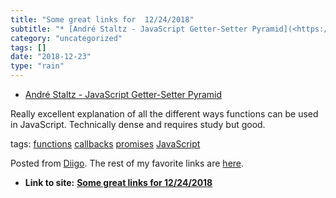 ```yaml
---
title: "Some great links for  12/24/2018"
subtitle: "* [André Staltz - JavaScript Getter-Setter Pyramid](<https://staltz.com/javascript-getter-setter-pyr..."
category: "uncategorized"
tags: []
date: "2018-12-23"
type: "rain"
---
```

* [André Staltz - JavaScript Getter-Setter Pyramid](<https://staltz.com/javascript-getter-setter-pyramid.html>)

Really excellent explanation of all the different ways functions can be used
in JavaScript. Technically dense and requires study but good.

tags: [functions](<https://www.diigo.com/user/pitosalas/functions>)
[callbacks](<https://www.diigo.com/user/pitosalas/callbacks>)
[promises](<https://www.diigo.com/user/pitosalas/promises>)
[JavaScript](<https://www.diigo.com/user/pitosalas/JavaScript>)

Posted from [Diigo](<https://www.diigo.com>). The rest of my favorite links
are [here](<https://www.diigo.com/user/pitosalas>).


* **Link to site:** **[Some great links for  12/24/2018](None)**